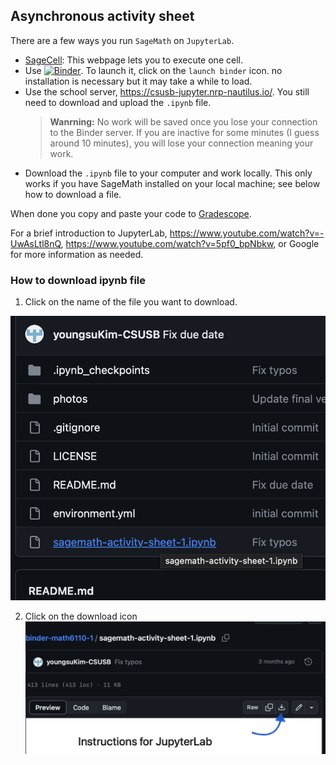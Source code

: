 Asynchronous activity sheet 
---
There are a few ways you run ``SageMath`` on ``JupyterLab``.

* [SageCell](https://sagecell.sagemath.org/): This webpage lets you to execute one cell. 
* Use [![Binder](https://mybinder.org/badge_logo.svg)](https://mybinder.org/v2/gh/youngsuKim-CSUSB/binder-math6110-1.git/HEAD). To launch it, click on the ``launch binder`` icon. no installation is necessary but it may take a while to load. 
* Use the school server, https://csusb-jupyter.nrp-nautilus.io/. You still need to download and upload the ``.ipynb`` file. 
    > **Wanrning:** No work will be saved once you lose your connection to the Binder server. If you are inactive for some minutes (I guess around 10 minutes), you will lose your connection meaning your work. 
* Download the ``.ipynb`` file to your computer and work locally. This only works if you have SageMath installed on your local machine; see below how to download a file. 

When done you copy and paste your code to [Gradescope](). 

For a brief introduction to JupyterLab, https://www.youtube.com/watch?v=-UwAsLtl8nQ, https://www.youtube.com/watch?v=5pf0_bpNbkw, or Google for more information as needed. 

### How to download ipynb file

1. Click on the name of the file you want to download.

![click](./photos/click_on_file_name.png)

2. Click on the download icon
![download](./photos/download_icon.png)
